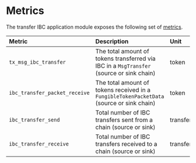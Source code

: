 <!--
order: 6
-->

# Metrics

The transfer IBC application module exposes the following set of [metrics](https://github.com/cosmos/cosmos-sdk/blob/master/docs/core/telemetry.md).

| Metric                          | Description                                                                               | Unit            | Type    |
|:--------------------------------|:------------------------------------------------------------------------------------------|:----------------|:--------|
| `tx_msg_ibc_transfer`           | The total amount of tokens transferred via IBC in a `MsgTransfer` (source or sink chain)  | token           | gauge   |
| `ibc_transfer_packet_receive`   | The total amount of tokens received in a `FungibleTokenPacketData` (source or sink chain) | token           | gauge   |
| `ibc_transfer_send`             | Total number of IBC transfers sent from a chain (source or sink)                          | transfer        | counter |
| `ibc_transfer_receive`          | Total number of IBC transfers received to a chain (source or sink)                        | transfer        | counter |
